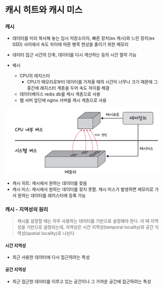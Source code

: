# 캐시 히트와 캐시 미스

### 캐시

- 데이터를 미리 복사해 놓는 임시 저장소이자, 빠른 장치(ex 캐시)와 느린 장치(ex SSD) 사이에서 속도 차이에 따른 병목 현상을 줄이기 위한 메모리

- 데이터 접근 시간의 단축, 데이터를 다시 계산하는 등의 시간 절약 가능

- 예시
  - CPU의 레지스터
    - CPU가 메모리로부터 데이터를 가져올 때의 시간이 너무나 크기 때문에 그 중간에 레지스터 계층을 두어 속도 차이를 해결
  - 데이터베이스 redis db를 캐시 계층으로 사용
  - 웹 서버 앞단에 nginx 서버를 캐시 계층으로 사용

![Alt text](image.png)

- 캐시 히트: 캐시에서 원하는 데이터를 찾음
- 캐시 미스: 캐시에서 원하는 데이터를 찾지 못함. 캐시 미스가 발생하면 메모리로 가서 원하는 데이터를 레지스터에 등록 가능

### 캐시 - 지역성의 원리

> 캐시를 설정할 때는 자주 사용하는 데이터를 기반으로 설정해야 한다. 이 때 지역성을 기반으로 설정되는데, 지역성은 시간 지역성(temporal locality)와 공간 지역성(spatial locality)로 나뉜다

#### 시간 지역성

- 최근 사용한 데이터에 다시 접근하려는 특성

#### 공간 지역성

- 최근 접근한 데이터를 이루고 있는 공간이나 그 가까운 공간에 접근하려는 특성
